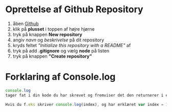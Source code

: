# Oprettelse af Github Repository
1. åben [Github](http://github.com)
2. klik på **plusset** i toppen af højre hjørne
3. tryk på knappen **New repository**
4. angiv *navn* og *beskrivelse* på dit repository
5. kryds feltet *"Initialize this repository with a README"* af
6. tryk på add **.gitignore** og vælg **node** på listen
7. tryk på knappen **"Create repository"**


# Forklaring af Console.log
```javascript
console.log 
tager fat i din kode du har skrevet og fremviser det den returnerer i en læsbar skrift. 

Hvis du f.eks skriver console.log(index), og har erklæret var index = 1 så får du tallet 1 som return value i din console.log.

```